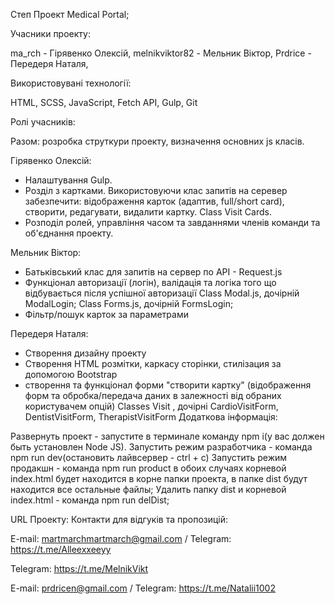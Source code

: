Степ Проект Medical Portal;

Учасники проекту:

ma_rch - Гірявенко Олексій,
melnikviktor82 - Мельник Віктор,
Prdrice - Передеря Наталя,

Використовувані технології:

HTML, SCSS, JavaScript, Fetch API, Gulp, Git

Ролі учасників:

Разом: розробка струткури проекту, визначення основних js класів.

Гірявенко Олексій:

-   Налаштування Gulp.
-   Розділ з картками. Використовуючи клас запитів на серевер забезпечити:
    відображення карток (адаптив, full/short card), створити, редагувати, видалити картку.
    Class Visit Cards.
-   Розподіл ролей, управління часом та завданнями членів команди та об'єднання проекту.

Мельник Віктор:

-   Батьківський клас для запитів на сервер по API - Request.js
-   Функціонал авторизації (логін), валідація та логіка того що відбувається після успішної авторизації
    Class Modal.js, дочірній ModalLogin;
    Class Forms.js, дочірній FormsLogin;
-   Фільтр/пошук карток за параметрами

Передеря Наталя:

-   Створення дизайну проекту
-   Створення HTML розмітки, каркасу сторінки, стилізация за допомогою Bootstrap
-   створення та функціонал форми "створити картку"
    (відображення форм та обробка/передача даних в залежності від обраних користувачем опцій)
    Classes Visit , дочірні CardioVisitForm, DentistVisitForm, TherapistVisitForm
    Додаткова інформація:

Развернуть проект - запустите в терминале команду npm i(у вас должен быть установлен Node JS).
Запустить режим разработчика - команда npm run dev(остановить лайвсервер - ctrl + c)
Запустить режим продакшн - команда npm run product в обоих случаях корневой index.html будет находится в корне папки проекта, в папке dist будут находится все остальные файлы;
Удалить папку dist и корневой index.html - команда npm run delDist;

URL Проекту:
Контакти для відгуків та пропозицій:

E-mail: martmarchmartmarch@gmail.com / Telegram: https://t.me/Alleexxeeyy

Telegram: https://t.me/MelnikVikt

E-mail: prdricen@gmail.com / Telegram: https://t.me/Natalii1002
